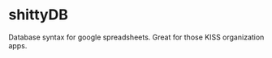shittyDB
========

Database syntax for google spreadsheets.  Great for those KISS organization apps.
